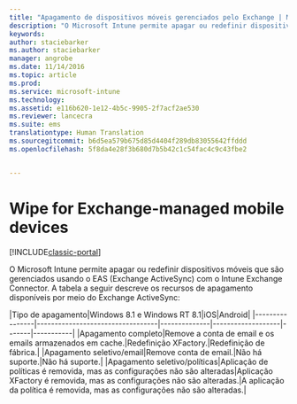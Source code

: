 ```yaml
---
title: "Apagamento de dispositivos móveis gerenciados pelo Exchange | Microsoft Docs"
description: "O Microsoft Intune permite apagar ou redefinir dispositivos móveis que são gerenciados usando o EAS (Exchange ActiveSync) com o Intune Exchange Connector"
keywords: 
author: staciebarker
ms.author: staciebarker
manager: angrobe
ms.date: 11/14/2016
ms.topic: article
ms.prod: 
ms.service: microsoft-intune
ms.technology: 
ms.assetid: e116b620-1e12-4b5c-9905-2f7acf2ae530
ms.reviewer: lancecra
ms.suite: ems
translationtype: Human Translation
ms.sourcegitcommit: b6d5ea579b675d85d4404f289db83055642ffddd
ms.openlocfilehash: 5f8da4e28f3b680d7b5b42c1c54fac4c9c43fbe2


---
```



# <a name="wipe-for-exchange-managed-mobile-devices"></a>Wipe for Exchange-managed mobile devices

[!INCLUDE[classic-portal](../includes/classic-portal.md)]

O Microsoft Intune permite apagar ou redefinir dispositivos móveis que são gerenciados usando o EAS (Exchange ActiveSync) com o Intune Exchange Connector. A tabela a seguir descreve os recursos de apagamento disponíveis por meio do Exchange ActiveSync:

|Tipo de apagamento|Windows 8.1 e Windows RT 8.1|iOS|Android|
|----------------|----------------------------------|--------------|-------------------|-------|-----------|
|Apagamento completo|Remove a conta de email e os emails armazenados em cache.|Redefinição XFactory.|Redefinição de fábrica.|
|Apagamento seletivo/email|Remove conta de email.|Não há suporte.|Não há suporte.|
|Apagamento seletivo/políticas|Aplicação de políticas é removida, mas as configurações não são alteradas|Aplicação XFactory é removida, mas as configurações não são alteradas.|A aplicação da política é removida, mas as configurações não são alteradas.|



<!--HONumber=Dec16_HO2-->


